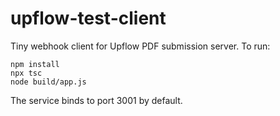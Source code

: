 # upflow-test-client

Tiny webhook client for Upflow PDF submission server. To run:
```
npm install
npx tsc
node build/app.js
```

The service binds to port 3001 by default.
